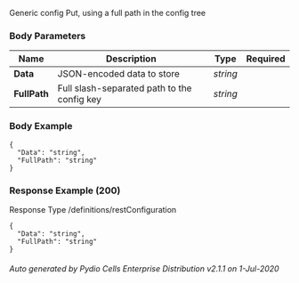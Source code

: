 






 
Generic config Put, using a full path in the config tree  


### Body Parameters

Name | Description | Type | Required
---|---|---|---
**Data** | JSON-encoded data to store | _string_ |   
**FullPath** | Full slash-separated path to the config key | _string_ |   


### Body Example
```
{
  "Data": "string",
  "FullPath": "string"
}
```






### Response Example (200)
Response Type /definitions/restConfiguration

```
{
  "Data": "string",
  "FullPath": "string"
}
```




###### Auto generated by Pydio Cells Enterprise Distribution v2.1.1 on 1-Jul-2020
